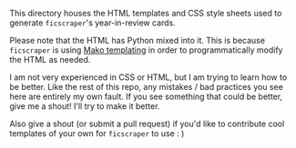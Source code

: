 This directory houses the HTML templates and CSS style sheets used to generate `ficscraper`'s year-in-review cards.

Please note that the HTML has Python mixed into it. 
This is because `ficscraper` is using [Mako templating](https://www.makotemplates.org/) in order to programmatically modify the HTML as needed.

I am not very experienced in CSS or HTML, but I am trying to learn how to be better. 
Like the rest of this repo, any mistakes / bad practices you see here are entirely my own fault.
If you see something that could be better, give me a shout! I'll try to make it better.

Also give a shout (or submit a pull request) if you'd like to contribute cool templates of your own for `ficscraper` to use : )